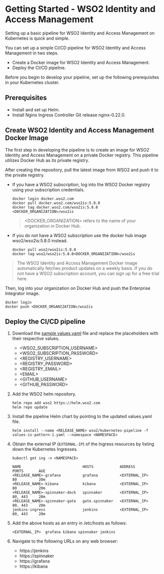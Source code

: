 # Getting Started - WSO2 Identity and Access Management

Setting up a basic pipeline for WSO2 Identity and Access Management on Kubernetes is quick and simple.

You can set up a simple CI/CD pipeline for WSO2 Identity and Access Management in two steps.
- Create a Docker image for WSO2 Identity and Access Management.
- Deploy the CI/CD pipeline.

Before you begin to develop your pipeline, set up the following prerequisites in your Kubernetes cluster.

## Prerequisites

- Install and set up Helm.
- Install Nginx Ingress Controller Git release nginx-0.22.0.


## Create WSO2 Identity and Access Management Docker Image

The first step in developing the pipeline is to create an image for WSO2 Identity and Access Management on a private Docker registry. This pipeline utilizes Docker Hub as its private registry.

After creating the repository, pull the latest image from WSO2 and push it to the private registry.

- If you have a WSO2 subscription, log into the WSO2 Docker registry using your subscription credentials.

    ```
    docker login docker.wso2.com
    docker pull docker.wso2.com/wso2is:5.8.0
    docker tag docker.wso2.com/wso2is:5.8.0 <DOCKER_ORGANIZATION>/wso2is
    ```

    ><DOCKER_ORGANIZATION> refers to the name of your organization in Docker Hub.

- If you do not have a WSO2 subscription use the docker hub image wso2/wso2is:5.8.0 instead.

    ```
    docker pull wso2/wso2is:5.8.0
    docker tag wso2/wso2is:5.8.0<DOCKER_ORGANIZATION>/wso2is
    ```

> The WSO2 Identity and Access Management Docker image automatically fetches product updates on a weekly basis. If you do not have a WSO2 subscription account, you can sign up for a free trial here.

Then, log into your organization on Docker Hub and push the Enterprise Integrator image.

```
docker login
docker push <DOCKER_ORGANIZATION>/wso2is
```

## Deploy the CI/CD pipeline

1. Download the [sample values.yaml](../samples/values-is-pattern-1.yaml) file and replace the placeholders with their respective values.

    - <WSO2_SUBSCRIPTION_USERNAME>
    - <WSO2_SUBSCRIPTION_PASSWORD>
    - <REGISTRY_USERNAME>
    - <REGISTRY_PASSWORD>
    - <REGISTRY_EMAIL>
    - \<EMAIL>
    - <GITHUB_USERNAME>
    - <GITHUB_PASSWORD>

2. Add the WSO2 helm repository.

    ```
    helm repo add wso2 https://helm.wso2.com
    helm repo update
    ```

3. Install the pipeline Helm chart by pointing to the updated values.yaml file.

    ```
    helm install --name <RELEASE_NAME> wso2/kubernetes-pipeline -f values-is-pattern-1.yaml --namespace <NAMESPACE>
    ```

4. Obtain the external IP (`EXTERNAL-IP`) of the Ingress resources by listing down the Kubernetes Ingresses.

    ```
    kubectl get ing -n <NAMESPACE>
    ```
    ```
    NAME               				HOSTS        	 ADDRESS      		PORTS 	    AGE
    <RELEASE_NAME>-grafana      	grafana      	 <EXTERNAL_IP>   	80    		20m
    <RELEASE_NAME>-kibana       	kibana       	 <EXTERNAL_IP>   	80    		20m
    <RELEASE_NAME>-spinnaker-deck   spinnaker    	 <EXTERNAL_IP>   	80, 443   	20m
    <RELEASE_NAME>-spinnaker-gate   gate.spinnaker   <EXTERNAL_IP>   	80, 443   	20m
    jenkins-ingress    			    jenkins      	 <EXTERNAL_IP>   	80, 443   	20m
    ```

5. Add the above hosts as an entry in /etc/hosts as follows:
    ```
    <EXTERNAL_IP>  grafana kibana spinnaker jenkins
    ```

6. Navigate to the following URLs on any web browser:
    - https://jenkins
    - https://spinnaker
    - https://grafana
    - https://kibana
